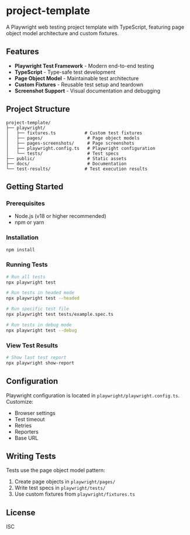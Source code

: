 # project-template

A Playwright web testing project template with TypeScript, featuring page object model architecture and custom fixtures.

## Features

- **Playwright Test Framework** - Modern end-to-end testing
- **TypeScript** - Type-safe test development
- **Page Object Model** - Maintainable test architecture
- **Custom Fixtures** - Reusable test setup and teardown
- **Screenshot Support** - Visual documentation and debugging

## Project Structure

```
project-template/
├── playwright/
│   ├── fixtures.ts           # Custom test fixtures
│   ├── pages/                 # Page object models
│   ├── pages-screenshots/     # Page screenshots
│   ├── playwright.config.ts   # Playwright configuration
│   └── tests/                 # Test specs
├── public/                    # Static assets
├── docs/                      # Documentation
└── test-results/             # Test execution results
```

## Getting Started

### Prerequisites

- Node.js (v18 or higher recommended)
- npm or yarn

### Installation

```bash
npm install
```

### Running Tests

```bash
# Run all tests
npx playwright test

# Run tests in headed mode
npx playwright test --headed

# Run specific test file
npx playwright test tests/example.spec.ts

# Run tests in debug mode
npx playwright test --debug
```

### View Test Results

```bash
# Show last test report
npx playwright show-report
```

## Configuration

Playwright configuration is located in `playwright/playwright.config.ts`. Customize:
- Browser settings
- Test timeout
- Retries
- Reporters
- Base URL

## Writing Tests

Tests use the page object model pattern:

1. Create page objects in `playwright/pages/`
2. Write test specs in `playwright/tests/`
3. Use custom fixtures from `playwright/fixtures.ts`

## License

ISC
